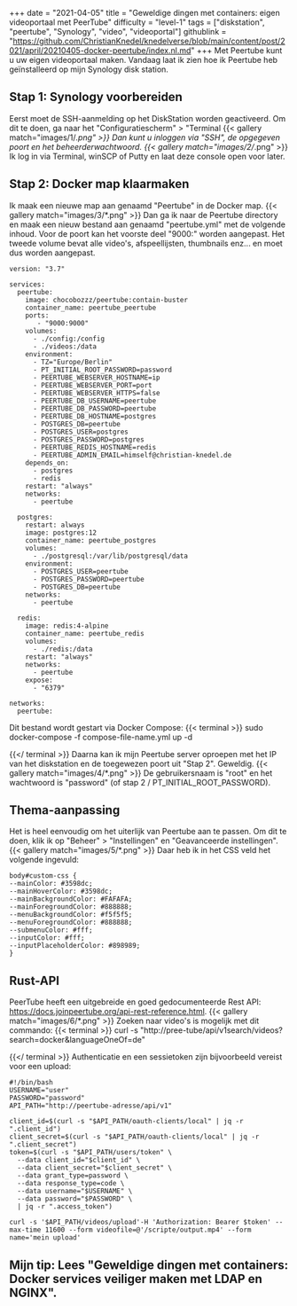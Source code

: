 +++
date = "2021-04-05"
title = "Geweldige dingen met containers: eigen videoportaal met PeerTube"
difficulty = "level-1"
tags = ["diskstation", "peertube", "Synology", "video", "videoportal"]
githublink = "https://github.com/ChristianKnedel/knedelverse/blob/main/content/post/2021/april/20210405-docker-peertube/index.nl.md"
+++
Met Peertube kunt u uw eigen videoportaal maken. Vandaag laat ik zien hoe ik Peertube heb geïnstalleerd op mijn Synology disk station.
## Stap 1: Synology voorbereiden
Eerst moet de SSH-aanmelding op het DiskStation worden geactiveerd. Om dit te doen, ga naar het "Configuratiescherm" > "Terminal
{{< gallery match="images/1/*.png" >}}
Dan kunt u inloggen via "SSH", de opgegeven poort en het beheerderwachtwoord.
{{< gallery match="images/2/*.png" >}}
Ik log in via Terminal, winSCP of Putty en laat deze console open voor later.
## Stap 2: Docker map klaarmaken
Ik maak een nieuwe map aan genaamd "Peertube" in de Docker map.
{{< gallery match="images/3/*.png" >}}
Dan ga ik naar de Peertube directory en maak een nieuw bestand aan genaamd "peertube.yml" met de volgende inhoud. Voor de poort kan het voorste deel "9000:" worden aangepast. Het tweede volume bevat alle video's, afspeellijsten, thumbnails enz... en moet dus worden aangepast.
```
version: "3.7"

services:
  peertube:
    image: chocobozzz/peertube:contain-buster
    container_name: peertube_peertube
    ports:
       - "9000:9000"
    volumes:
      - ./config:/config
      - ./videos:/data
    environment:
      - TZ="Europe/Berlin"
      - PT_INITIAL_ROOT_PASSWORD=password
      - PEERTUBE_WEBSERVER_HOSTNAME=ip
      - PEERTUBE_WEBSERVER_PORT=port
      - PEERTUBE_WEBSERVER_HTTPS=false
      - PEERTUBE_DB_USERNAME=peertube
      - PEERTUBE_DB_PASSWORD=peertube
      - PEERTUBE_DB_HOSTNAME=postgres
      - POSTGRES_DB=peertube
      - POSTGRES_USER=postgres
      - POSTGRES_PASSWORD=postgres
      - PEERTUBE_REDIS_HOSTNAME=redis
      - PEERTUBE_ADMIN_EMAIL=himself@christian-knedel.de
    depends_on:
      - postgres
      - redis
    restart: "always"
    networks:
      - peertube

  postgres:
    restart: always
    image: postgres:12
    container_name: peertube_postgres
    volumes:
      - ./postgresql:/var/lib/postgresql/data
    environment:
      - POSTGRES_USER=peertube
      - POSTGRES_PASSWORD=peertube
      - POSTGRES_DB=peertube
    networks:
      - peertube

  redis:
    image: redis:4-alpine
    container_name: peertube_redis
    volumes:
      - ./redis:/data
    restart: "always"
    networks:
      - peertube
    expose:
      - "6379"

networks:
  peertube:

```
Dit bestand wordt gestart via Docker Compose:
{{< terminal >}}
sudo docker-compose -f compose-file-name.yml up -d

{{</ terminal >}}
Daarna kan ik mijn Peertube server oproepen met het IP van het diskstation en de toegewezen poort uit "Stap 2". Geweldig.
{{< gallery match="images/4/*.png" >}}
De gebruikersnaam is "root" en het wachtwoord is "password" (of stap 2 / PT_INITIAL_ROOT_PASSWORD).
## Thema-aanpassing
Het is heel eenvoudig om het uiterlijk van Peertube aan te passen. Om dit te doen, klik ik op "Beheer" > "Instellingen" en "Geavanceerde instellingen".
{{< gallery match="images/5/*.png" >}}
Daar heb ik in het CSS veld het volgende ingevuld:
```
body#custom-css {
--mainColor: #3598dc;
--mainHoverColor: #3598dc;
--mainBackgroundColor: #FAFAFA;
--mainForegroundColor: #888888;
--menuBackgroundColor: #f5f5f5;
--menuForegroundColor: #888888;
--submenuColor: #fff;
--inputColor: #fff;
--inputPlaceholderColor: #898989;
}

```

## Rust-API
PeerTube heeft een uitgebreide en goed gedocumenteerde Rest API: https://docs.joinpeertube.org/api-rest-reference.html.
{{< gallery match="images/6/*.png" >}}
Zoeken naar video's is mogelijk met dit commando:
{{< terminal >}}
curl -s "http://pree-tube/api/v1search/videos?search=docker&languageOneOf=de"

{{</ terminal >}}
Authenticatie en een sessietoken zijn bijvoorbeeld vereist voor een upload:
```
#!/bin/bash
USERNAME="user"
PASSWORD="password"
API_PATH="http://peertube-adresse/api/v1"

client_id=$(curl -s "$API_PATH/oauth-clients/local" | jq -r ".client_id")
client_secret=$(curl -s "$API_PATH/oauth-clients/local" | jq -r ".client_secret")
token=$(curl -s "$API_PATH/users/token" \
  --data client_id="$client_id" \
  --data client_secret="$client_secret" \
  --data grant_type=password \
  --data response_type=code \
  --data username="$USERNAME" \
  --data password="$PASSWORD" \
  | jq -r ".access_token")

curl -s '$API_PATH/videos/upload'-H 'Authorization: Bearer $token' --max-time 11600 --form videofile=@'/scripte/output.mp4' --form name='mein upload' 

```

## Mijn tip: Lees "Geweldige dingen met containers: Docker services veiliger maken met LDAP en NGINX".
